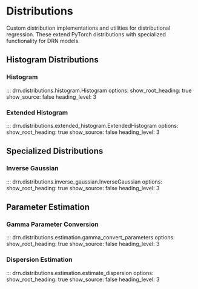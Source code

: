 # Distributions

Custom distribution implementations and utilities for distributional regression. These extend PyTorch distributions with specialized functionality for DRN models.

## Histogram Distributions

### Histogram

::: drn.distributions.histogram.Histogram
    options:
      show_root_heading: true
      show_source: false
      heading_level: 3

### Extended Histogram

::: drn.distributions.extended_histogram.ExtendedHistogram
    options:
      show_root_heading: true
      show_source: false
      heading_level: 3

## Specialized Distributions

### Inverse Gaussian

::: drn.distributions.inverse_gaussian.InverseGaussian
    options:
      show_root_heading: true
      show_source: false
      heading_level: 3

## Parameter Estimation

### Gamma Parameter Conversion

::: drn.distributions.estimation.gamma_convert_parameters
    options:
      show_root_heading: true
      show_source: false
      heading_level: 3

### Dispersion Estimation

::: drn.distributions.estimation.estimate_dispersion
    options:
      show_root_heading: true
      show_source: false
      heading_level: 3